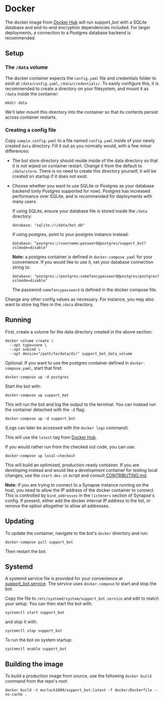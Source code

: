 # Docker

The docker image from [Docker Hub](https://hub.docker.com/r/murlock1000/support_bot) will run support_bot with a SQLite database and
end-to-end encryption dependencies included. For larger deployments, a
connection to a Postgres database backend is recommended.

## Setup

### The `/data` volume

The docker container expects the `config.yaml` file and credentials folder to exist at
`/data/config.yaml`, `/data/credentials/`. To easily configure this, it is recommended to create a
directory on your filesystem, and mount it as `/data` inside the container:

```
mkdir data
```

We'll later mount this directory into the container so that its contents
persist across container restarts.

### Creating a config file

Copy `sample.config.yaml` to a file named `config.yaml` inside of your newly
created `data` directory. Fill it out as you normally would, with a few minor
differences:

* The bot store directory should reside inside of the data directory so that it
  is not wiped on container restart. Change it from the default to
  `/data/store`. There is no need to create this directory yourself, it will be
  created on startup if it does not exist.

* Choose whether you want to use SQLite or Postgres as your database backend (only Postgres supported for now).
  Postgres has increased performance over SQLite, and is recommended for
  deployments with many users.

  If using SQLite, ensure your database file is
  stored inside the `/data` directory:

  ```
  database: "sqlite:///data/bot.db"
  ```

  If using postgres, point to your postgres instance instead:

  ```
  database: "postgres://username:password@postgres/support_bot?sslmode=disable"
  ```

  **Note:** a postgres container is defined in `docker-compose.yaml` for your convenience.
  If you would like to use it, set your database connection string to:

  ```
  database: "postgres://postgres:somefancypassword@postgres/postgres?sslmode=disable"
  ```

  The password `somefancypassword` is defined in the docker compose file.

Change any other config values as necessary. For instance, you may also want to
store log files in the `/data` directory.

## Running

First, create a volume for the data directory created in the above section:

```
docker volume create \
  --opt type=none \
  --opt o=bind \
  --opt device="/path/to/data/dir" support_bot_data_volume
```

Optional: If you want to use the postgres container defined in
`docker-compose.yaml`, start that first:

```
docker-compose up -d postgres
```

Start the bot with:

```
docker-compose up support_bot
```

This will run the bot and log the output to the terminal. You can instead run
the container detached with the `-d` flag:

```
docker-compose up -d support_bot
```

(Logs can later be accessed with the `docker logs` command).

This will use the `latest` tag from
[Docker Hub](https://hub.docker.com/r/murlock1000/support_bot).

If you would rather run from the checked out code, you can use:

```
docker-compose up local-checkout
```

This will build an optimized, production-ready container. If you are developing
instead and would like a development container for testing local changes, use
the `start-dev.sh` script and consult [CONTRIBUTING.md](../CONTRIBUTING.md).

**Note:** If you are trying to connect to a Synapse instance running on the
host, you need to allow the IP address of the docker container to connect. This
is controlled by `bind_addresses` in the `listeners` section of Synapse's
config. If present, either add the docker internal IP address to the list, or
remove the option altogether to allow all addresses.

## Updating

To update the container, navigate to the bot's `docker` directory and run:

```
docker-compose pull support_bot
```

Then restart the bot.

## Systemd

A systemd service file is provided for your convenience at
[support_bot.service](support_bot.service). The service uses
`docker-compose` to start and stop the bot.

Copy the file to `/etc/systemd/system/support_bot.service` and edit to
match your setup. You can then start the bot with:

```
systemctl start support_bot
```

and stop it with:

```
systemctl stop support_bot
```

To run the bot on system startup:

```
systemctl enable support_bot
```

## Building the image

To build a production image from source, use the following `docker build` command
from the repo's root:

```
docker build -t murlock1000/support_bot:latest -f docker/Dockerfile --no-cache .
```
